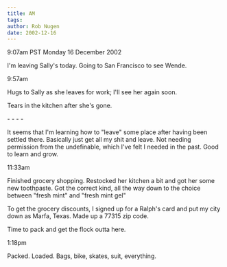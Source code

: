 ```yaml
---
title: AM
tags: 
author: Rob Nugen
date: 2002-12-16
---
```


<p class=date>9:07am PST Monday 16 December 2002</p>

<p>I'm leaving Sally's today.  Going to San Francisco to see Wende.</p>

<p class=date>9:57am</p>

<p>Hugs to Sally as she leaves for work; I'll see her again soon.</p>

<p>Tears in the kitchen after she's gone.</p>

<p>- - - -</p>

<p>It seems that I'm learning how to "leave" some place after having
been settled there.  Basically just get all my shit and leave.  Not
needing permission from the undefinable, which I've felt I needed in
the past.  Good to learn and grow.</p>

<p class=date>11:33am</p>

<p>Finished grocery shopping.  Restocked her kitchen a bit and got her
some new toothpaste.  Got the correct kind, all the way down to the
choice between "fresh mint" and "fresh mint gel"</p>

<p>To get the grocery discounts, I signed up for a Ralph's card and
put my city down as Marfa, Texas.  Made up a 77315 zip code.</p>

<p>Time to pack and get the flock outta here.</p>

<p class=date>1:18pm</p>

<p>Packed.  Loaded.  Bags, bike, skates, suit, everything.</p>

